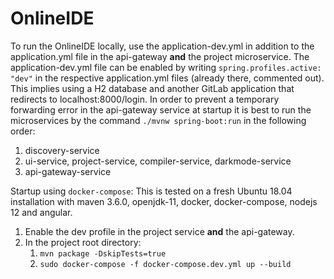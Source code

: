# OnlineIDE

To run the OnlineIDE locally, use the application-dev.yml in addition to the application.yml file in the api-gateway **and** the project microservice. The application-dev.yml file can be enabled by writing `spring.profiles.active: "dev"` in the respective application.yml files (already there, commented out).  This implies using a H2 database and another GitLab application that redirects to localhost:8000/login. In order to prevent a temporary forwarding error in the api-gateway service at startup it is best to run the microservices by the command `./mvnw spring-boot:run` in the following order:
1. discovery-service
2. ui-service, project-service, compiler-service, darkmode-service
3. api-gateway-service

Startup using `docker-compose`:
This is tested on a fresh Ubuntu 18.04 installation with maven 3.6.0, openjdk-11, docker, docker-compose, nodejs 12 and angular.
1. Enable the dev profile in the project service **and** the api-gateway.
2. In the project root directory:
	1. `mvn package -DskipTests=true`
	2. `sudo docker-compose -f docker-compose.dev.yml up --build`

